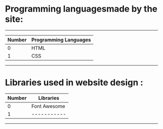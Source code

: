 # Programming languages ​​made by the site:
---

Number  |  Programming Languages
------- |  ---------------------
0       |  HTML
1       |  CSS
--------------------------------

# Libraries used in website design :
Number  |  Libraries
------- |  ---------------------
0       |  Font Awesome
1       |  -----------
--------------------------------

